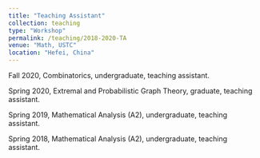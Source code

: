 ```yaml
---
title: "Teaching Assistant"
collection: teaching
type: "Workshop"
permalink: /teaching/2018-2020-TA
venue: "Math, USTC"
location: "Hefei, China"
---
```


Fall 2020, Combinatorics, undergraduate, teaching assistant.

Spring 2020, Extremal and Probabilistic Graph Theory, graduate, teaching assistant.

Spring 2019, Mathematical Analysis (A2), undergraduate, teaching assistant.

Spring 2018, Mathematical Analysis (A2), undergraduate, teaching assistant.

 
